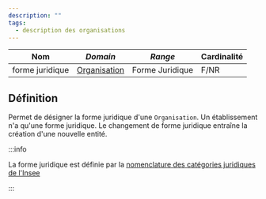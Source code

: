 ```yaml
---
description: ""
tags:
  - description des organisations
---
```


| **Nom**         | ***Domain***                                            | ***Range***     | **Cardinalité** |
| --------------- | ------------------------------------------------------- | --------------- | --------------- |
| forme juridique | [Organisation](../Classes/Organisation/Organisation.md) | Forme Juridique | F/NR            |


## Définition

Permet de désigner la forme juridique d'une `Organisation`. Un établissement n'a qu'une forme juridique. Le changement de forme juridique entraîne la création d'une nouvelle entité.


:::info

La forme juridique est définie par la [nomenclature des catégories juridiques de l'Insee](https://www.insee.fr/fr/information/2028129)

:::